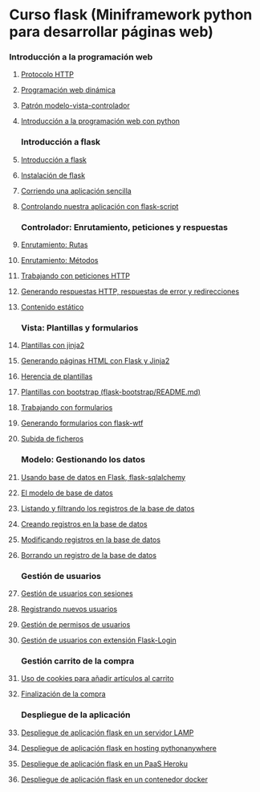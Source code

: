 # Curso flask (Miniframework python para desarrollar páginas web)

### Introducción a la programación web

1. [Protocolo HTTP](curso/u1/README.md) 
2. [Programación web dinámica](curso/u2/README.md)
3. [Patrón modelo-vista-controlador](curso/u3/README.md)
4. [Introducción a la programación web con python](curso/u4/README.md)

	### Introducción a flask

5. [Introducción a flask](curso/u5/README.md)
6. [Instalación de flask](curso/u6/README.md)
7. [Corriendo una aplicación sencilla](curso/u7/README.md)
8. [Controlando nuestra aplicación con flask-script](curso/u8/README.md)

	### Controlador: Enrutamiento, peticiones y respuestas

9. [Enrutamiento: Rutas](curso/u9/README.md)
10. [Enrutamiento: Métodos](curso/u10/README.md)
11. [Trabajando con peticiones HTTP](curso/u11/README.md)
12. [Generando respuestas HTTP, respuestas de error y redirecciones](curso/u12/README.md)
13. [Contenido estático](curso/u13/README.md)

	### Vista: Plantillas y formularios

14. [Plantillas con jinja2](curso/u14/README.md)
15. [Generando páginas HTML con Flask y Jinja2](curso/u15/README.md)
16. [Herencia de plantillas](curso/u16/README.md)
17. [Plantillas con bootstrap (flask-bootstrap/README.md)](curso/u17/README.md)
18. [Trabajando con formularios](curso/u18/README.md)
19. [Generando formularios con flask-wtf](curso/u19/README.md)
20. [Subida de ficheros](curso/u20/README.md)

	### Modelo: Gestionando los datos

21. [Usando base de datos en Flask, flask-sqlalchemy](curso/u21/README.md)
22. [El modelo de base de datos](curso/u22/README.md)
23. [Listando y filtrando los registros de la base de datos](curso/u23/README.md)
24. [Creando registros en la base de datos](curso/u24/README.md)
25. [Modificando registros en la base de datos](curso/u25/README.md)
26. [Borrando un registro de la base de datos](curso/u26/README.md)

	### Gestión de usuarios

27. [Gestión de usuarios con sesiones](curso/u27/README.md)
28. [Registrando nuevos usuarios](curso/u28/README.md)
29. [Gestión de permisos de usuarios](curso/u29/README.md)
30. [Gestión de usuarios con extensión Flask-Login](curso/u30/README.md)

	### Gestión carrito de la compra

31. [Uso de cookies para añadir artículos al carrito](curso/u31/README.md)
32. [Finalización de la compra](curso/u32/README.md)

	### Despliegue de la aplicación

33. [Despliegue de aplicación flask en un servidor LAMP](curso/u33/README.md)
34. [Despliegue de aplicación flask en hosting pythonanywhere](curso/u34/README.md)
35. [Despliegue de aplicación flask en un PaaS Heroku](curso/u35/README.md)
36. [Despliegue de aplicación flask en un contenedor docker](curso/u36/README.md)

<script async src="//pagead2.googlesyndication.com/pagead/js/adsbygoogle.js"></script>
<!-- flask -->
<ins class="adsbygoogle"
     style="display:inline-block;width:728px;height:90px"
     data-ad-client="ca-pub-7389130691286042"
     data-ad-slot="8571373135"></ins>
<script>
(adsbygoogle = window.adsbygoogle || []).push({});
</script>